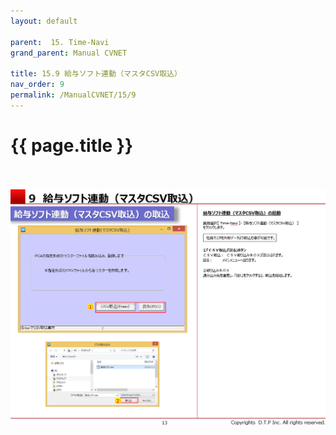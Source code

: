 ```yaml
---
layout: default

parent:  15. Time-Navi
grand_parent: Manual CVNET

title: 15.9 給与ソフト連動（マスタCSV取込）
nav_order: 9
permalink: /ManualCVNET/15/9
---
```


# {{ page.title }} <br/><br/>

<a href="/img/TimeNavi/TN14.PNG" target="_blank">
<img src="/img/TimeNavi/TN14.PNG" alt="login image"></a>
